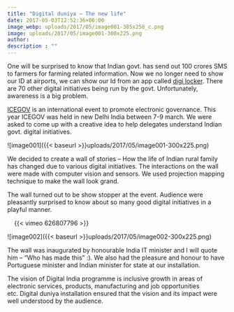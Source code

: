 ```yaml
---
title: "Digital duniya – The new life"
date: 2017-05-03T12:52:36+06:00
image_webp: uploads/2017/05/image001-385x258_c.png
image: uploads/2017/05/image001-300x225.png
author: 
description : ""
---
```


One will be surprised to know that Indian govt. has send out 100 crores SMS to farmers for farming related information. Now we no longer need to show our ID at airports, we can show our Id from an app called [digi locker](https://digilocker.gov.in/). There are 70 other digital initiatives being run by the govt. Unfortunately, awareness is a big problem.

[ICEGOV](http://www.icegov.org/) is an international event to promote electronic governance. This year ICEGOV was held in new Delhi India between 7-9 march. We were asked to come up with a creative idea to help delegates understand Indian govt. digital initiatives.

![image001]({{< baseurl >}}uploads/2017/05/image001-300x225.png)

We decided to create a wall of stories – How the life of Indian rural family has changed due to various digital initiatives. The interactions on the wall were made with computer vision and sensors. We used projection mapping technique to make the wall look grand.

The wall turned out to be show stopper at the event. Audience were pleasantly surprised to know about so many good digital initiatives in a playful manner.

&nbsp;
&nbsp;
{{< vimeo 626807796 >}}
&nbsp;
&nbsp;
   
![image002]({{< baseurl >}}uploads/2017/05/image002-300x225.png)
&nbsp;
&nbsp;
   
The wall was inaugurated by honourable India IT minister and I will quote him – “Who has made this” :). We also had the pleasure and honour to have Portuguese minister and Indian minister for state at our installation.

The vision of Digital India programme is inclusive growth in areas of electronic services, products, manufacturing and job opportunities etc. Digital duniya installation ensured that the vision and its impact were well understood by the audience.
